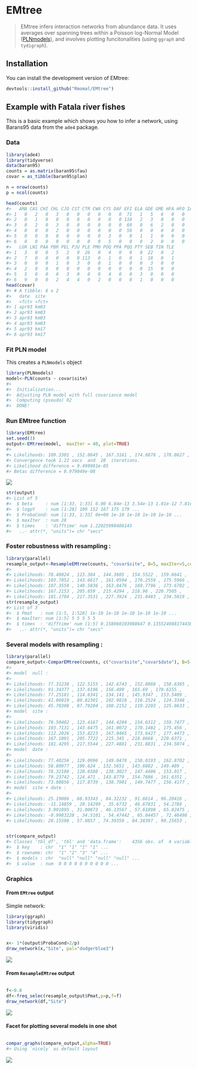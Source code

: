 
<!-- README.md is generated from README.Rmd. Please edit that file -->
EMtree
======

> EMtree infers interaction networks from abundance data. It uses averages over spanning trees within a Poisson log-Normal Model ([PLNmodels](https://github.com/jchiquet/PLNmodels%3E)), and involves plotting funcitonalities (using `ggraph` and `tydigraph`).

Installation
------------

You can install the development version of EMtree:

``` r
devtools::install_github("Rmomal/EMtree")
```

Example with Fatala river fishes
--------------------------------

This is a basic example which shows you how to infer a network, using Barans95 data from the `ade4` package.

### Data

``` r
library(ade4)
library(tidyverse)
data(baran95)
counts = as.matrix(baran95$fau)
covar = as_tibble(baran95$plan)

n = nrow(counts)
p = ncol(counts)
```

``` r
head(counts)
#>   AMA CAS CHI CHL CJO CST CTR CWA CYS DAF EFI ELA GDE GME HFA HFO IAF LFA
#> 1   0   2   0   3   0   0   0   0   0   0  71   1   5   6   0   0   7   3
#> 2   0   1   0   0   0   0   0   0   0   0 118   2   3   0   0   0   8   1
#> 3   0   2   0   3   0   0   0   0   0   0  69   0   6   2   0   0   8   3
#> 4   0   0   0   2   0   0   0   0   0   0  56   0   0   0   0   0   1   0
#> 5   0   0   0   0   0   0   0   0   3   0   0   1   1   0   0   0   2   2
#> 6   0   0   0   0   0   0   0   0   5   0   0   0   2   0   0   0   0   0
#>   LGR LNI PAA PBR PEL PJU PLE PMO POQ PPA PQQ PTY SEB TIN TLE
#> 1   3   0   0   5   2   9  26   0   4   0   0   0  22   0   2
#> 2   7   0   0   0   0   0 113   0   1   0   0   1  18   0   1
#> 3   0   0   0   1   0   3   0   0   1   0   0   0   3   0   0
#> 4   2   0   0   0   0   0   0   0   0   0   0   0  15   0   0
#> 5   5   0   0   0   3   0   0   0   4   0   0   3   0   0   0
#> 6   9   0   0   2   4   4   0   2   0   0   0   1   0   0   0
head(covar)
#> # A tibble: 6 x 2
#>   date  site 
#>   <fct> <fct>
#> 1 apr93 km03 
#> 2 apr93 km03 
#> 3 apr93 km03 
#> 4 apr93 km03 
#> 5 apr93 km17 
#> 6 apr93 km17
```

### Fit PLN model

This creates a `PLNmodels` object

``` r
library(PLNmodels)
model<-PLN(counts ~ covar$site)
#> 
#>  Initialization...
#>  Adjusting PLN model with full covariance model
#>  Computing (pseudo) R2
#>  DONE!
```

### Run EMtree function

``` r
library(EMtree)
set.seed(3)
output<-EMtree(model,  maxIter = 40, plot=TRUE)
#> 
#> Likelihoods: 109.3301 , 152.0645 , 167.3161 , 174.6878 , 178.8627 , 181.5125 , 183.2325 , 184.3332 , 185.0525 , 185.5438 , 185.8848 , 186.1163 , 186.2671 , 186.3619 , 186.42 , 186.4551 , 186.4761 , 186.4886 , 186.4961 , 186.5006 , 186.5034 , 186.505 , 186.506 , 186.5066 , 186.507 , 186.5073 , 186.5074 , 186.5075 , 
#> Convergence took 1.22 secs  and  28  iterations.
#> Likelihood difference = 9.499981e-05 
#> Betas difference = 8.979049e-08
```

<img src="man/figures/README-output-1.png" style="display: block; margin: auto;" />

``` r
str(output)
#> List of 5
#>  $ beta     : num [1:33, 1:33] 0.00 6.84e-13 3.54e-13 1.01e-12 7.81e-13 ...
#>  $ logpY    : num [1:28] 109 152 167 175 179 ...
#>  $ ProbaCond: num [1:33, 1:33] 0e+00 1e-10 1e-10 1e-10 1e-10 ...
#>  $ maxIter  : num 28
#>  $ times    : 'difftime' num 1.22025990486145
#>   ..- attr(*, "units")= chr "secs"
```

### Foster robustness with resampling :

``` r
library(parallel)
resample_output<-ResampleEMtree(counts, "covar$site", B=5, maxIter=5,cond.tol=1e-8, cores=1)
#> 
#> Likelihoods: 78.48024 , 123.384 , 144.3605 , 154.5522 , 159.6641 , 
#> Likelihoods: 103.7052 , 143.6617 , 161.0594 , 170.2559 , 175.5966 , 
#> Likelihoods: 107.3559 , 149.5836 , 163.0476 , 169.7796 , 173.6702 , 
#> Likelihoods: 167.2153 , 205.859 , 215.4294 , 218.96 , 220.7505 , 
#> Likelihoods: 181.1704 , 217.3531 , 227.3924 , 231.8483 , 234.5019 ,
str(resample_output)
#> List of 3
#>  $ Pmat   : num [1:5, 1:528] 1e-10 1e-10 1e-10 1e-10 1e-10 ...
#>  $ maxIter: num [1:5] 5 5 5 5 5
#>  $ times  : 'difftime' num [1:5] 0.158960103988647 0.135524988174438 0.140005111694336 0.134567022323608 ...
#>   ..- attr(*, "units")= chr "secs"
```

### Several models with resampling :

``` r
library(parallel)
compare_output<-ComparEMtree(counts, c("covar$site","covar$date"), B=5, maxIter=5,cond.tol=1e-8,cores=1,f=0.8)
#> 
#> model  null : 
#> 
#> Likelihoods: 77.31238 , 122.5155 , 142.6743 , 152.8868 , 158.6385 , 
#> Likelihoods: 91.34377 , 137.6196 , 156.499 , 165.69 , 170.6155 , 
#> Likelihoods: 77.25181 , 114.6341 , 134.141 , 145.9347 , 153.5409 , 
#> Likelihoods: 41.06019 , 80.82301 , 102.9818 , 116.2524 , 124.3348 , 
#> Likelihoods: 45.70308 , 87.79204 , 108.2152 , 119.2203 , 125.8633 , 
#> model  site : 
#> 
#> Likelihoods: 78.50402 , 123.4167 , 144.4204 , 154.6312 , 159.7477 , 
#> Likelihoods: 103.7131 , 143.6475 , 161.0072 , 170.1482 , 175.456 , 
#> Likelihoods: 112.2026 , 153.8223 , 167.0465 , 173.6427 , 177.4473 , 
#> Likelihoods: 167.1091 , 205.7722 , 215.345 , 218.8668 , 220.6371 , 
#> Likelihoods: 181.4295 , 217.5544 , 227.4881 , 231.8831 , 234.5074 , 
#> model  date : 
#> 
#> Likelihoods: 77.40256 , 129.0996 , 149.0478 , 158.0193 , 162.8702 , 
#> Likelihoods: 58.80977 , 109.624 , 132.5651 , 143.6882 , 149.489 , 
#> Likelihoods: 78.32108 , 120.6588 , 138.3027 , 147.4406 , 153.017 , 
#> Likelihoods: 79.23742 , 124.471 , 143.8779 , 154.7686 , 161.6351 , 
#> Likelihoods: 73.08856 , 117.8739 , 138.7901 , 149.7477 , 156.4177 , 
#> model  site + date : 
#> 
#> Likelihoods: 25.19086 , 68.93343 , 84.32232 , 91.6614 , 96.20416 , 
#> Likelihoods: -11.14859 , 20.14299 , 35.6732 , 46.67831 , 54.2789 , 
#> Likelihoods: 3.991895 , 31.00873 , 46.13567 , 57.61898 , 65.82475 , 
#> Likelihoods: -0.9983228 , 34.5101 , 54.47442 , 65.84457 , 72.46498 , 
#> Likelihoods: 20.15598 , 57.0857 , 74.39359 , 84.38397 , 90.25653 ,


str(compare_output)
#> Classes 'tbl_df', 'tbl' and 'data.frame':    4356 obs. of  4 variables:
#>  $ key    : chr  "1" "1" "1" "1" ...
#>  $ rowname: chr  "1" "2" "3" "4" ...
#>  $ models : chr  "null" "null" "null" "null" ...
#>  $ value  : num  0 0 0 0 0 0 0 0 0 0 ...
```

### Graphics

#### From `EMtree` output

Simple network:

``` r
library(ggraph)
library(tidygraph)
library(viridis)


x<- 1*(output$ProbaCond>2/p)
draw_network(x,"Site", pal="dodgerblue3")
```

<img src="man/figures/README-unnamed-chunk-5-1.png" style="display: block; margin: auto;" />

#### From `ResampleEMtree` output

``` r

f<-0.8
df<-freq_selec(resample_output$Pmat,p=p,f=f)
draw_network(df,"Site")
```

<img src="man/figures/README-unnamed-chunk-6-1.png" style="display: block; margin: auto;" />

#### Facet for plotting several models in one shot

``` r

compar_graphs(compare_output,alpha=TRUE)
#> Using `nicely` as default layout
```

<img src="man/figures/README-unnamed-chunk-7-1.png" style="display: block; margin: auto;" />
